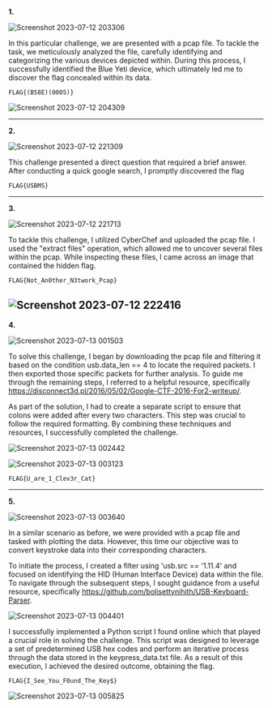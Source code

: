 **1.**

![Screenshot 2023-07-12 203306](https://github.com/Chikao28/CTF-Capture-The-Flag-Writeups/assets/90115832/05ac703b-192f-4aad-95b8-a9c49506690c)

In this particular challenge, we are presented with a pcap file. To tackle the task, we meticulously analyzed the file, carefully identifying and categorizing the various devices depicted within. During this process, I successfully identified the Blue Yeti device, which ultimately led me to discover the flag concealed within its data.

`FLAG{(B58E)(0005)}`

![Screenshot 2023-07-12 204309](https://github.com/Chikao28/CTF-Capture-The-Flag-Writeups/assets/90115832/2f6e8e9c-24ed-4a27-974a-5280ba6b7218)

----------------------------------------------------------------------------------------------------------------------------------------------------------------

**2.**

![Screenshot 2023-07-12 221309](https://github.com/Chikao28/CTF-Capture-The-Flag-Writeups/assets/90115832/1199c940-e1b3-4fe0-a924-7e698689e957)

This challenge presented a direct question that required a brief answer. After conducting a quick google search, I promptly discovered the flag

`FLAG{USBMS}`

----------------------------------------------------------------------------------------------------------------------------------------------------------------

**3.**

![Screenshot 2023-07-12 221713](https://github.com/Chikao28/CTF-Capture-The-Flag-Writeups/assets/90115832/6f69e66c-10e5-4f23-a051-18c6b27b2c75)

To tackle this challenge, I utilized CyberChef and uploaded the pcap file. I used the "extract files" operation, which allowed me to uncover several files within the pcap. While inspecting these files, I came across an image that contained the hidden flag.

`FLAG{Not_An0ther_N3twork_Pcap}`


![Screenshot 2023-07-12 222416](https://github.com/Chikao28/CTF-Capture-The-Flag-Writeups/assets/90115832/881d5ebc-1690-4325-a5af-dd2431f6f66b)
----------------------------------------------------------------------------------------------------------------------------------------------------------------

**4.**

![Screenshot 2023-07-13 001503](https://github.com/Chikao28/CTF-Capture-The-Flag-Writeups/assets/90115832/6c532353-6252-44fb-98dc-93125cf9e23c)

To solve this challenge, I began by downloading the pcap file and filtering it based on the condition usb.data_len == 4 to locate the required packets. I then exported those specific packets for further analysis. To guide me through the remaining steps, I referred to a helpful resource, specifically https://disconnect3d.pl/2016/05/02/Google-CTF-2016-For2-writeup/.

As part of the solution, I had to create a separate script to ensure that colons were added after every two characters. This step was crucial to follow the required formatting. By combining these techniques and resources, I successfully completed the challenge.

![Screenshot 2023-07-13 002442](https://github.com/Chikao28/CTF-Capture-The-Flag-Writeups/assets/90115832/60c1bd97-ad61-4133-9b62-b1f9f1faadb6)

![Screenshot 2023-07-13 003123](https://github.com/Chikao28/CTF-Capture-The-Flag-Writeups/assets/90115832/e3223ba5-aa93-431f-b8b9-d83987234b55)

`FLAG{U_are_1_Clev3r_Cat}`

------------------------------------------------------------------------------------------------------------------------------------------------------------------
**5.**

![Screenshot 2023-07-13 003640](https://github.com/Chikao28/CTF-Capture-The-Flag-Writeups/assets/90115832/cc3062f1-484a-476b-aefb-7f82bbcdb982)

In a similar scenario as before, we were provided with a pcap file and tasked with plotting the data. However, this time our objective was to convert keystroke data into their corresponding characters.

To initiate the process, I created a filter using 'usb.src == '1.11.4' and focused on identifying the HID (Human Interface Device) data within the file. To navigate through the subsequent steps, I sought guidance from a useful resource, specifically https://github.com/bolisettynihith/USB-Keyboard-Parser.

![Screenshot 2023-07-13 004401](https://github.com/Chikao28/CTF-Capture-The-Flag-Writeups/assets/90115832/e82c1011-4624-48f7-bbcf-048dec05fbe3)

I successfully implemented a Python script I found online which that played a crucial role in solving the challenge. This script was designed to leverage a set of predetermined USB hex codes and perform an iterative process through the data stored in the keypress_data.txt file. As a result of this execution, I achieved the desired outcome, obtaining the flag.

`FLAG{I_See_You_F0und_The_Key$}`

![Screenshot 2023-07-13 005825](https://github.com/Chikao28/CTF-Capture-The-Flag-Writeups/assets/90115832/57b3bd6c-ea3b-4cbc-9cb1-1d841680db4c)






















